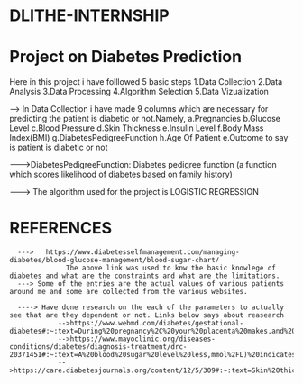 # DLITHE-INTERNSHIP

# Project on Diabetes Prediction

Here in this project i have folllowed 5 basic steps
1.Data Collection
2.Data Analysis
3.Data Processing
4.Algorithm Selection
5.Data Vizualization

--> In Data Collection i have made 9 columns which are necessary for predicting the patient is diabetic or not.Namely,
       a.Pregnancies
       b.Glucose Level
       c.Blood Pressure
       d.Skin Thickness
       e.Insulin Level
       f.Body Mass Index(BMI)
       g.DiabetesPedigreeFunction
       h.Age Of Patient
       e.Outcome to say is patient is diabetic or not
       
 --->DiabetesPedigreeFunction: Diabetes pedigree function (a function which scores likelihood of diabetes based on family history)
       
 ---> The algorithm used for the project is LOGISTIC REGRESSION 
       
 # REFERENCES
      --->   https://www.diabetesselfmanagement.com/managing-diabetes/blood-glucose-management/blood-sugar-chart/
                  The above link was used to knw the basic knowlege of diabetes and what are the constraints and what are the limitations.
      ---> Some of the entries are the actual values of various patients around me and some are collected from the various websites.
      
      ----> Have done research on the each of the parameters to actually see that are they dependent or not. Links below says about reasearch
                -->https://www.webmd.com/diabetes/gestational-diabetes#:~:text=During%20pregnancy%2C%20your%20placenta%20makes,and%20you%20get%20gestational%20diabetes.
                -->https://www.mayoclinic.org/diseases-conditions/diabetes/diagnosis-treatment/drc-          20371451#:~:text=A%20blood%20sugar%20level%20less,mmol%2FL)%20indicates%20prediabetes.
                -->https://care.diabetesjournals.org/content/12/5/309#:~:text=Skin%20thickness%20is%20primarily%20determined,presence%20of%20certain%20diabetic%20complications.
                
       
